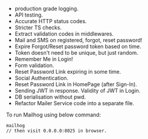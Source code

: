 - production grade logging.
- API testing.
- Accurate HTTP status codes.
- Stricter TS checks.
- Extract validation codes in middlewares.
- Mail and SMS on registered, forgot, reset password!
- Expire Forgot/Reset password token based on time.
- Token doesn't need to be unique, but just random.
- Remember Me in Login!
- Form validation.
- Reset Password Link expiring in some time.
- Social Authentication.
- Reset Password Link in HomePage (after Sign-In).
- Sending JWT in response. Validity of JWT in Login.
- DB serialisation without pwd.
- Refactor Mailer Service code into a separate file.


To run Mailhog using below command:
```
mailhog
// then visit 0.0.0.0:8025 in browser.
```